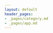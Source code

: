 ```yaml
---
layout: default
header_pages:
- _pages/category.md
- _pages/app.md
---
```


<head>
    <!-- Global site tag (gtag.js) - Google Analytics -->
    <script async src="https://www.googletagmanager.com/gtag/js?id=G-3VSF418X77"></script>
    <script>
        window.dataLayer = window.dataLayer || [];
        function gtag() { dataLayer.push(arguments); }
        gtag('js', new Date());

        gtag('config', 'G-3VSF418X77');
    </script>

    <!-- Google adsense-->
    <script async src="https://pagead2.googlesyndication.com/pagead/js/adsbygoogle.js?client=ca-pub-7824775648651112"
        crossorigin="anonymous"></script>
    <script src="/assets/js/post.js"></script>

</head>

<article class="post h-entry" itemscope itemtype="http://schema.org/BlogPosting">

    <div class="prev">
        <a class="prev" href="/">&laquo; back</a>
    </div>
    <header class="post-header">
        <h1 class="post-title p-name" itemprop="name headline">{{ page.title | escape }}</h1>
        <p class="post-meta">
            {%- assign date_format = site.minima.date_format | default: "%b %-d, %Y" -%}
            {%- assign words = content | number_of_words -%}
            <time class="dt-published" datetime="{{ page.date | date_to_xmlschema }}" itemprop="datePublished">
                {{ page.date | date: date_format }}
            </time>
            {%- if page.modified_date -%}
            ~
            {%- assign mdate = page.modified_date | date_to_xmlschema -%}
            <time class="dt-modified" datetime="{{ mdate }}" itemprop="dateModified">
                {{ mdate | date: date_format }}
            </time>
            {%- endif -%}
            {%- if page.author -%}
            • {% for author in page.author %}
            <span itemprop="author" itemscope itemtype="http://schema.org/Person">
                <span class="p-author h-card" itemprop="name">
                    {{- author -}}
                </span>
            </span>
            {%- if forloop.last == false %}, {% endif -%}
            {%- endfor -%}
            {%- endif -%}
            &middot; {{ words | divided_by:180 }} min &middot; written by <a href="https://github.com/trouvaillle">trouvaillle</a>
        </p>
    </header>

    <div class="post-content e-content" itemprop="articleBody">
        {{ content }}
    </div>
    
    <div class="post-page-navigation">
        <div class="prev">
            {% if page.previous.url %}
            <a class="prev" href="{{page.previous.url}}">&laquo; previous</a>
            {% endif %}
        </div>
        <div class="next">
            {% if page.next.url %}
            <a class="next" href="{{page.next.url}}">next &raquo;</a>
            {% endif %}
        </div>
    </div>

    <script src="https://utteranc.es/client.js"
        repo="trouvaillle/trouvaillle.github.io"
        issue-term="pathname"
        label="utterances"
        theme="github-dark"
        crossorigin="anonymous"
        async>
    </script>

    {%- if site.disqus.shortname and site.disqus.enabled -%}
    {%- include disqus_comments.html -%}
    {%- endif -%}

    <a class="u-url" href="{{ page.url | relative_url }}" hidden></a>
</article>
